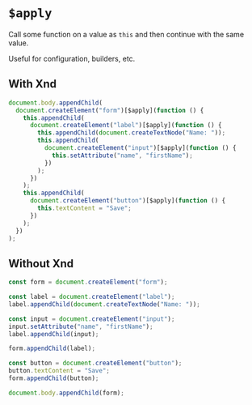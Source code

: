# `$apply`

Call some function on a value as `this` and then continue with the same value.

Useful for configuration, builders, etc.

## With Xnd

```js
document.body.appendChild(
  document.createElement("form")[$apply](function () {
    this.appendChild(
      document.createElement("label")[$apply](function () {
        this.appendChild(document.createTextNode("Name: "));
        this.appendChild(
          document.createElement("input")[$apply](function () {
            this.setAttribute("name", "firstName");
          })
        );
      })
    );
    this.appendChild(
      document.createElement("button")[$apply](function () {
        this.textContent = "Save";
      })
    );
  })
);
```

## Without Xnd

```js
const form = document.createElement("form");

const label = document.createElement("label");
label.appendChild(document.createTextNode("Name: "));

const input = document.createElement("input");
input.setAttribute("name", "firstName");
label.appendChild(input);

form.appendChild(label);

const button = document.createElement("button");
button.textContent = "Save";
form.appendChild(button);

document.body.appendChild(form);
```
